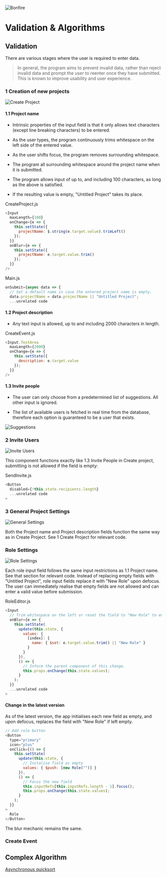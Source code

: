 ![Bonfire](https://raw.githubusercontent.com/Spaaaacccee/flex/master/public/icons/favicon-32x32.png)

# Validation & Algorithms

## Validation

There are various stages where the user is required to enter data.

> In general, the program aims to prevent invalid data, rather than reject invalid data and prompt the user to reenter once they have submitted. This is known to improve usability and user experience.

### 1 Creation of new projects

![Create Project](./img/img2.png)

#### 1.1 Project name

- Intrinsic properties of the input field is that it only allows text characters (except line breaking characters) to be entered.

- As the user types, the program continuously trims whitespace on the left side of the entered value.

- As the user shifts focus, the program removes surrounding whitespace.

- The program all surrounding whitespace around the project name when it is submitted.

- The program allows input of up to, and including 100 characters, as long as the above is satisfied.

- If the resulting value is empty, "Untitled Project" takes its place.

CreateProject.js

```javascript
<Input
  maxLength={100}
  onChange={e => {
    this.setState({
      projectName: $.string(e.target.value).trimLeft()
    });
  }}
  onBlur={e => {
    this.setState({
      projectName: e.target.value.trim()
    });
  }}
/>
```

Main.js

```javascript
onSubmit={async data => {
  // Set a default name in case the entered project name is empty.
  data.projectName = data.projectName || "Untitled Project";
  ...unrelated code
```

#### 1.2 Project description

- Any text input is allowed, up to and including 2000 characters in length.

CreateEvent.js

```javascript
<Input.TextArea
  maxLength={2000}
  onChange={e => {
    this.setState({
      description: e.target.value
    });
  }}
/>
```

#### 1.3 Invite people

- The user can only choose from a predetermined list of suggestions. All other input is ignored.

- The list of available users is fetched in real time from the database, therefore each option is guaranteed to be a user that exists.

![Suggestions](./img/img3.png)

### 2 Invite Users

![Invite Users](./img/img4.png)

This component functions exactly like 1.3 Invite People in Create project, submitting is not allowed if the field is empty:

SendInvite.js

```javascript
<Button
  disabled={!this.state.recipients.length}
  ...unrelated code
>
```

### 3 General Project Settings

![General Settings](./img/img5.png)

Both the Project name and Project description fields function the same way as in Create Project. See 1 Create Project for relevant code.

### Role Settings

![Role Settings](./img/img6.png)

Each role input field follows the same input restrictions as 1.1 Project name. See that section for relevant code. Instead of replacing empty fields with "Untitled Project", role input fields replace it with "New Role" upon defocus. The user can immediately realise that empty fields are not allowed and can enter a valid value before submission.

RoleEditor.js

```javascript
<Input
  // Trim whitespace on the left or reset the field to "New Role" to ensure the field always contains a valid value.
  onBlur={e => {
    this.setState(
      update(this.state, {
        values: {
          [index]: {
            name: { $set: e.target.value.trim() || "New Role" }
          }
        }
      }),
      () => {
        // Inform the parent component of this change.
        this.props.onChange(this.state.values);
      }
    );
  }}
  ...unrelated code
>
```

#### Change in the latest version

As of the latest version, the app initialises each new field as empty, and upon defocus, replaces the field with "New Role" if left empty.

```javascript
// Add role button
<Button
  type="primary"
  icon="plus"
  onClick={() => {
    this.setState(
      update(this.state, {
        // Initalise field as empty
        values: { $push: [new Role("")] }
      }),
      () => {
        // Focus the new field
        this.inputRefs[this.inputRefs.length - 1].focus();
        this.props.onChange(this.state.values);
      }
    );
  }}
>
  Role
</Button>
```

The blur mechanic remains the same.

### Create Event




## Complex Algorithm

[Asynchronous quicksort](../src/classes/Algorithm.js)
